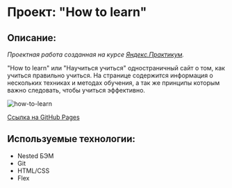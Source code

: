 # Проект: "How to learn"

## Описание: 

*Проектная работа созданная на курсе [Яндекс.Практикум](https://praktikum.yandex.ru/).*

"How to learn" или "Научиться учиться" одностраничный сайт о том, как учиться правильно учиться. На странице содержится информация о нескольких техниках и методах обучения, а так же принципы которым важно следовать, чтобы учиться эффективно.

![how-to-learn](https://user-images.githubusercontent.com/107764041/201490265-b04c295e-25e0-4911-8b85-2fb156234529.png)

[Ссылка на GitHub Pages](https://qann1st.github.io/how-to-learn/)

## Используемые технологии: 

* Nested БЭМ
* Git 
* HTML/CSS
* Flex

